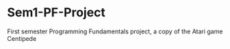 # Sem1-PF-Project
First semester Programming Fundamentals project, a copy of the Atari game Centipede
